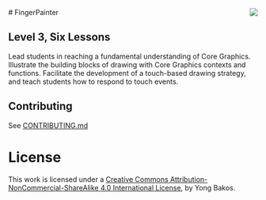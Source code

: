 <img align="right" src="https://raw.github.com/SwiftEducation/FingerPainter/master/FingerPainter/Images.xcassets/AppIcon.appiconset/Icon-Spotlight-40@2x.png" />
# FingerPainter

## Level 3, Six Lessons

Lead students in reaching a fundamental understanding of Core Graphics. Illustrate the building blocks of drawing with Core Graphics contexts and functions. Facilitate the development of a touch-based drawing strategy, and teach students how to respond to touch events.

## Contributing

See [CONTRIBUTING.md](CONTRIBUTING.md)

# License

This work is licensed under a [Creative Commons Attribution-NonCommercial-ShareAlike 4.0 International License](https://creativecommons.org/licenses/by-nc-sa/4.0/), by Yong Bakos.
